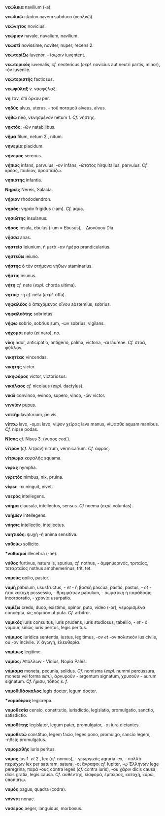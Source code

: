**νεώλκια** navilium (-a).

**νεωλκῶ** πλοῖον navem subduco (νεολκῶ).

**νεώνητος** novicius.

**νεώριον** navale, navalium, navilium.

**νεωστί** novissime, noviter, nuper, recens 2.

**νεωτερίζω** iuvenor, - ίσωσιν iuventent.

**νεωτερικός** iuvenalis, *cf.* neotericus (*expl.* novicius aut neutri
partis, minor), -όν iuvenile.

**νεωτεριστής** factiosus.

**νεωφύλαξ** *v.* ναοφύλαξ.

**νὴ** τόν, ἐπὶ ὅρκου per.

**νηδύς** alvus, uterus, - τοῦ ποταμοῦ alveus, alvus.

**νήθω** neo, νενησμένον netum 1. *Cf.* νήστης.

**νηκτός:** -ῶν natabilibus.

**νῆμα** filum, netum 2., nitum.

**νηνεμία** placidum.

**νήνεμος** serenus.

**νήπιος** infans, parvulus, -ον infans, -ώτατος hirquitallus, parvulus.
*Cf.* κρέας, παιδίον, προσπαίζω.

**νηπιότης** infantia.

**Νηρεΐς** Nereis, Salacia.

**νήριον** rhododendron.

**νηρός:** νηράν frigidus (-am). *Cf.* aqua.

**νησιώτης** insulanus.

**νῆσος** insula, ebulus (-um = Ebusus), - Διονύσου Dia.

**νῆσσα** anas.

**νηστεία** ieiunium, ἡ μετὰ -αν ἡμέρα prandicularius.

**νηστεύω** ieiuno.

**νήστης** ὁ τὸν στήμονα νήθων staminarius.

**νῆστις** ieiunus.

**νήτη** *cf.* nete (*expl.* chorda ultima).

**νητός:** -ή *cf.* neta (*expl.* offa).

**νηφαλέος** ὁ ἀπεχόμενος οἴνου abstemius, sobrius.

**νηφαλεότης** sobrietas.

**νήφω** sobrio, sobrius sum, -ων sobrius, vigilans.

**νήχομαι** nato (*et* naro), no.

**νίκη** ador, anticipatio, antigerio, palma, victoria, -αι laureae.
*Cf.* στοά, φύλλον.

**νικητέας** vincendas.

**νικητής** victor.

**νικηφόρος** victor, victoriosus.

**νικόλαος** *cf.* nicolaus (*expl.* dactylus).

**νικῶ** convinco, evinco, supero, vinco, -ῶν victor.

**νιννίον** pupus.

**νιπτήρ** lavatorium, pelvis.

**νίπτω** lavo, -ομαι lavo, νίψον χεῖρας lava manus, νίψασθε aquam
manibus. *Cf.* nipse podas.

**Νῖσος** *cf.* Nisus 3. (νυσος *cod.*).

**νίτρον** (*cf.* λίτρον) nitrum, vermicarium. *Cf.* ἀφρός.

**νίτρωμα** κεφαλῆς squama.

**νιφάς** nympha.

**νιφετός** nimbus, nix, pruina.

**νίφω:** -ει ninguit, nivet.

**νοερός** intellegens.

**νόημα** clausula, intellectus, sensus. *Cf* noema (*expl.* voluntas).

**νοήμων** intellegens.

**νόησις** intellectio, intellectus.

**νοητικός:** ψυχὴ -ή anima sensitiva.

**νοθεύω** sollicito.

**\*νοθισμοί** illecebra (-ae).

**νόθος** furtivus, naturalis, spurius, *cf.* nothus, - ἀμφημερινός,
τριταῖος, τεταρταῖος nothus amphemerinus, trit, tet.

**νομεύς** opilio, pastor.

**νομή** pabulum, ususfructus, - *et* - ἡ βοσκή pascua, pastio,
pastus, - *et* - ἤτοι κατοχή possessio, - θρεμμάτων pabulum, - σωματικὴ
ἡ παράδοσις incorporatio, - χρονία usurpatio.

**νομίζω** credo, duco, existimo, opinor, puto, video (-or), νεμομισμένα
concepta, ὡς νόμισον ut puta. *Cf.* arbitror.

**νομικός** iuris consultus, iuris prudens, iuris studiosus, tabellio, -
*et* - ὁ νόμους εἰδώς iuris peritus, legis peritus.

**νόμιμος** iuridica sententia, iustus, legitimus, -ον *et* -ον
πολιτικόν ius civile, οὐ -ον incivile. *V.* ἀγωγή, ἐλευθερία.

**νομίμως** legitime.

**νόμιος:** Ἀπόλλων - Vidius, Νομία Pales.

**νόμισμα** moneta, pecunia, solidus. *Cf.* nomisma (*expl.* nummi
percussura, moneta vel forma *sim.*), ἀργυροῦν *-* argentum signatum,
χρυσοῦν - aurum signatum. *Cf.* ἥμισυ, τόπος *s. f.*

**νομοδιδάσκαλος** legis doctor, legum doctor.

**\*νομοδίφας** legicrepa.

**νομοθεσία** censio, constitutio, iurisdictio, legislatio, promulgatio,
sanctio, satisdictio.

**νομοθέτης** legislator, legum pater, promulgator, -αι iura dictantes.

**νομοθετῶ** constituo, legem facio, leges pono, promulgo, sancio legem,
-ηθείς promulgatus.

**νομομαθής** iuris peritus.

**νόμος** ius 1. *et* 2., lex (*cf.* nomus), - γεωργικός agraria lex, -
πολλὰ περιέχων lex per saturam, satura, -οι ἄγραφοι *cf.* Iupiter, -ῳ
Ἑλλήνων lege peregrina, παρὰ -ους contra leges (*cf.* contra iuris), -ου
χάριν dicis causa, dicis gratia, legis causa. *Cf.* αὐθέντης, εἰσφορά,
ἔμπειρος, κατοχή, κυρῶ, ὑποπίπτω.

**νομός** pagus, quadra (codra).

**νόνναι** nonae.

**νοσερος** aeger, languidus, morbosus.
